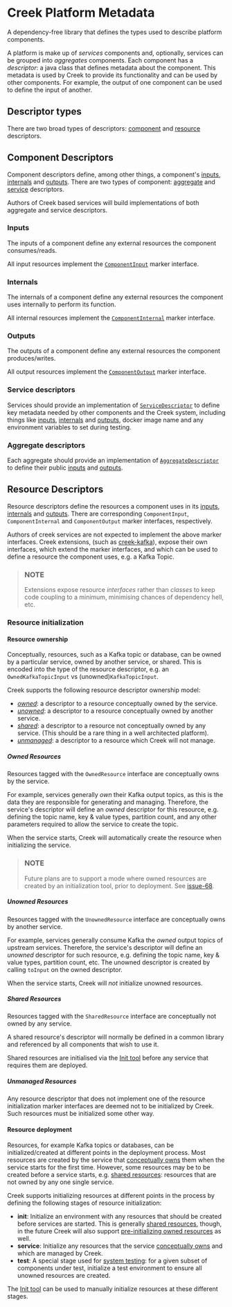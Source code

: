 # Creek Platform Metadata
A dependency-free library that defines the types used to describe platform components.

A platform is make up of _services_ components and, optionally, services can be grouped into _aggregates_ components.
Each component has a _descriptor_: a java class that defines metadata about the component.
This metadata is used by Creek to provide its functionality and can be used by other components.
For example, the output of one component can be used to define the input of another.

## Descriptor types

There are two broad types of descriptors: [component](#component-descriptors) and [resource](#resource-descriptors) descriptors.

## Component Descriptors

Component descriptors define, among other things, a component's [inputs](#inputs), [internals](#internals) and [outputs](#outputs).
There are two types of component: [aggregate](#aggregate-descriptors) and [service](#service-descriptors) descriptors.

Authors of Creek based services will build implementations of both aggregate and service descriptors. 

### Inputs

The inputs of a component define any external resources the component consumes/reads.

All input resources implement the [`ComponentInput`](src/main/java/org/creekservice/api/platform/metadata/ComponentInput.java)
marker interface.

### Internals

The internals of a component define any external resources the component uses internally to perform its function.

All internal resources implement the [`ComponentInternal`](src/main/java/org/creekservice/api/platform/metadata/ComponentInternal.java)
marker interface.

### Outputs

The outputs of a component define any external resources the component produces/writes.

All output resources implement the [`ComponentOutput`](src/main/java/org/creekservice/api/platform/metadata/ComponentOutput.java)
marker interface.

### Service descriptors

Services should provide an implementation of [`ServiceDescriptor`](src/main/java/org/creekservice/api/platform/metadata/ServiceDescriptor.java)
to define key metadata needed by other components and the Creek system, including things like
[inputs](#inputs), [internals](#internals) and [outputs](#outputs), docker image name and any
environment variables to set during testing.

### Aggregate descriptors

Each aggregate should provide an implementation of [`AggregateDescriptor`](src/main/java/org/creekservice/api/platform/metadata/AggregateDescriptor.java)
to define their public [inputs](#inputs) and [outputs](#outputs).

## Resource Descriptors

Resource descriptors define the resources a component uses in its [inputs](#inputs), [internals](#internals) and [outputs](#outputs).
There are corresponding `ComponentInput`, `ComponentInternal` and `ComponentOutput` marker interfaces, respectively. 

Authors of creek services are not expected to implement the above marker interfaces. Creek extensions, 
(such as [creek-kafka][1]), expose their own interfaces, which extend the marker interfaces, and which can be used to 
define a resource the component uses, e.g. a Kafka Topic.

> ### NOTE
> Extensions expose resource _interfaces_ rather than _classes_ to keep code coupling to a minimum, minimising chances of 
> dependency hell, etc.

### Resource initialization

#### Resource ownership

Conceptually, resources, such as a Kafka topic or database, can be owned by a particular service, owned by another service, or shared.
This is encoded into the type of the resource descriptor, e.g. an `OwnedKafkaTopicInput` vs (unowned)`KafkaTopicInput`.

Creek supports the following resource descriptor ownership model:

* [_owned_](#owned-resources): a descriptor to a resource conceptually owned by the service.
* [_unowned_](#unowned-resources): a descriptor to a resource conceptually owned by another service.
* [_shared_](#shared-resources): a descriptor to a resource not conceptually owned by any service.
            (This should be a rare thing in a well architected platform).
* [_unmanaged_](#unmanaged-resources): a descriptor to a resource which Creek will not manage.

##### Owned Resources

Resources tagged with the `OwnedResource` interface are conceptually owns by the service.

For example, services generally _own_ their Kafka output topics, as this is the data they are responsible for generating
and managing. Therefore, the service's descriptor will define an _owned_ descriptor for this resource, e.g. defining the
topic name, key & value types, partition count, and any other parameters required to allow the service to create the topic.

When the service starts, Creek will automatically create the resource when initializing the service.

> ### NOTE
> Future plans are to support a mode where owned resources are created by an initialization tool, prior to deployment.
> See [issue-68][2].

##### Unowned Resources

Resources tagged with the `UnownedResource` interface are conceptually owns by another service.

For example, services generally consume Kafka the _owned_ output topics of upstream services. 
Therefore, the service's descriptor will define an _unowned_ descriptor for such resource, e.g. defining the
topic name, key & value types, partition count, etc. The unowned descriptor is created by calling `toInput` on 
the owned descriptor.

When the service starts, Creek will _not_ initialize unowned resources.
 
##### Shared Resources

Resources tagged with the `SharedResource` interface are conceptually not owned by any service.

A shared resource's descriptor will normally be defined in a common library and referenced by all components
that wish to use it.

Shared resources are initialised via the [Init tool](https://github.com/creek-service/creek-platform/issues/7) before 
any service that requires them are deployed.

##### Unmanaged Resources

Any resource descriptor that does not implement one of the resource initialization marker interfaces are deemed not 
to be initialized by Creek. Such resources must be initialized some other way.

#### Resource deployment

Resources, for example Kafka topics or databases, can be initialized/created at different points in the deployment process.
Most resources are created by the service that [conceptually owns](#owned-resources) them when the service starts for the first time.
However, some resources may be to be created before a service starts, e.g. [shared resources](#shared-resources):
resources that are not owned by any one single service.

Creek supports initializing resources at different points in the process by defining the following stages of resource
initialization:

* **init**: Initialize an environment with any resources that should be created before services are started.
  This is generally [shared resources](#shared-resources), though, in the future Creek will also support
  [pre-initializing owned resources][2] as well.
* **service**: Initialize any resources that the service [conceptually owns](#owned-resources) and which are managed
  by Creek.
* **test**: A special stage used for [system testing][3]: for a given subset of components under test, initialize a test
  environment to ensure all unowned resources are created.

The [Init tool](https://github.com/creek-service/creek-platform/issues/7) can be used to manually initialize resources 
at these different stages.

[1]: https://github.com/creek-service/creek-kafka/tree/main/metadata
[2]: https://github.com/creek-service/creek-service/issues/68
[3]: https://github.com/creek-service/creek-system-test